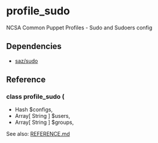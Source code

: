 # profile_sudo
 
NCSA Common Puppet Profiles - Sudo and Sudoers config
 
## Dependencies
- [saz/sudo](https://forge.puppet.com/saz/sudo)
 
## Reference

### class profile_sudo  (
-  Hash            $configs,
-  Array[ String ] $users,
-  Array[ String ] $groups,
 
See also: [REFERENCE.md](REFERENCE.md)
